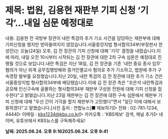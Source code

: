 # **제목: 법원, 김용현 재판부 기피 신청 ‘기각’…내일 심문 예정대로**

  내용: 김용현 전 국방부 장관이 내란 특검의 추가 기소 사건을 담당하는 재판부에 대해 기피신청을 했지만 받아들여지지 않았습니다.서울중앙지법 형사합의34부(부장판사 한성진)는 오늘(24일) 오후, 김 전 장관의 기피 신청에 대해 '기각' 결정을 내렸습니다.이에 따라, 내일 오전 10시부터 시작되는 김 전 장관에 대한 2차 구속 심문은 예정대로 진행될 것으로 보입니다.내란 특검은 지난 18일, 김 전 장관을 기존 '내란 중요 종사 임무' 혐의가 아닌 위계 공무집행방해와 증거인멸교사 혐의로 추가 기소하고, 법원에 추가 구속영장 발부를 요청했습니다.지난 20일, 내란 특검의 김 전 장관에 대한 추가 기소 건은 서울중앙지법 형사합의34부에 배당됐습니다.이에 김 전 장관 측은 "조은석 내란특검과 공모해 인신구속에 골몰하는 형사합의34부 재판부 구성원 전원에 대해 기피 신청을 접수한다"고 밝혔습니다.지난 23일 재판부는 김 전 장관에 대한 구속 심문에서 재판부 기피 신청에 대해 "우선 간이 기각을 할지 재판부가 고민했다"면서 "일단 이에 대해서 보류하겠다"고 말했습니다.[사진 출처 : 연합뉴스]■ 제보하기▷ 전화 : 02-781-1234, 4444▷ 이메일 : kbs1234@kbs.co.kr▷ 카카오톡 : 'KBS제보' 검색, 채널 추가▷ 네이버, 유튜브에서 KBS뉴스를 구독해주세요!

  **날짜: 2025.06.24. 오후 9:162025.06.24. 오후 9:41**